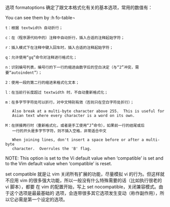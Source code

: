 选项 formatoptions 确定了跟文本格式化有关的基本选项，常用的数值有：

You can see them by :h fo-table¬

    t：根据 textwidth 自动折行；

    c：在（程序源代码中的）注释中自动折行，插入合适的注释起始字符；

    r：插入模式下在注释中键入回车时，插入合适的注释起始字符；

    q：允许使用“gq”命令对注释进行格式化；

    n：识别编号列表，编号行的下一行的缩进由数字后的空白决定（与“2”冲突，需要“autoindent”）；

    2：使用一段的第二行的缩进来格式化文本；

    l：在当前行长度超过 textwidth 时，不自动重新格式化；

    m：在多字节字符处可以折行，对中文特别有效（否则只在空白字符处折行）；
       
       Also break at a multi-byte character above 255.  This is useful for
       Asian text where every character is a word on its own.

    M：在拼接两行时（重新格式化，或者是手工使用“J”命令），如果前一行的结尾或后
       一行的开头是多字节字符，则不插入空格，非常适合中文
       
       When joining lines, don't insert a space before or after a multi-byte
       character.  Overrules the 'B' flag.



NOTE: This option is set to the Vi default value when ‘compatible’ is set and
to the Vim default value when ‘compatible’ is reset.



set compatible 就是让 vim 关闭所有扩展的功能，尽量模拟 vi 的行为。但这样就不应用
vim 的很多强大功能，所以一般没有什么特殊需要的话（比如执行很老的 vi 脚本），都要
在 vim 的配置开始，写上 set nocompatible，关闭兼容模式。由于这个选项是最最基础的
选项，会连带很多其它选项发生变动（称作副作用），所以它必需是第一个设定的选项。
